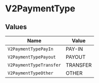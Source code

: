 # V2PaymentType


## Values

| Name                    | Value                   |
| ----------------------- | ----------------------- |
| `V2PaymentTypePayIn`    | PAY-IN                  |
| `V2PaymentTypePayout`   | PAYOUT                  |
| `V2PaymentTypeTransfer` | TRANSFER                |
| `V2PaymentTypeOther`    | OTHER                   |